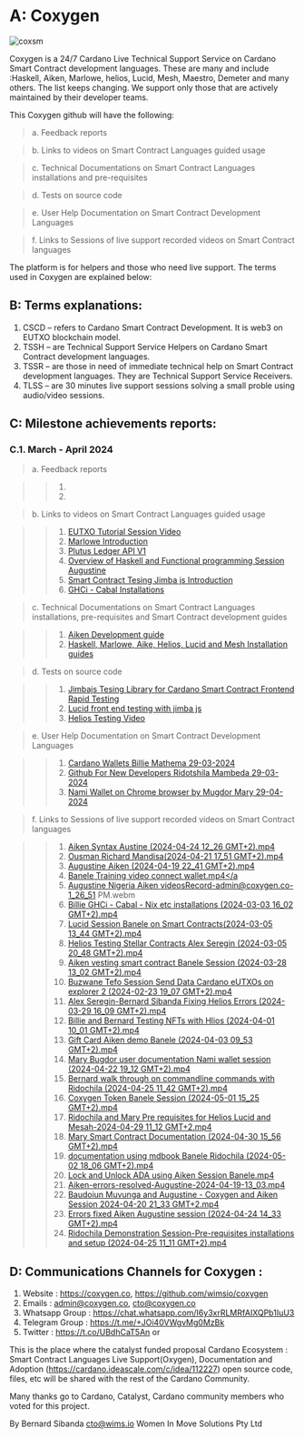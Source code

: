 # A: Coxygen
![coxsm](https://github.com/wimsio/coxygen/assets/44117539/1d66f9c5-8b1b-410f-bc30-121b1b43a33d)

Coxygen is a 24/7 Cardano Live Technical Support Service on Cardano Smart Contract development languages. These are many and include :Haskell, Aiken, Marlowe, helios, Lucid, Mesh, Maestro, Demeter and many others. The list keeps changing. We support only those that are actively maintained by their developer teams.

This Coxygen github will have the following:

> a. Feedback reports

> b. Links to videos on Smart Contract Languages guided usage

> c. Technical Documentations on Smart Contract Languages installations and pre-requisites

> d. Tests on source code

> e. User Help Documentation on Smart Contract Development Languages

> f. Links to Sessions of live support recorded videos on Smart Contract languages

The platform is for helpers and those who need live support. The terms used in Coxygen are explained below:

## B: Terms explanations:

1. CSCD – refers to Cardano Smart Contract Development. It is web3 on EUTXO blockchain model.
2. TSSH – are Technical Support Service Helpers on Cardano Smart Contract development languages.
3. TSSR – are those in need of immediate technical help on Smart Contract development languages. They are Technical Support Service Receivers.
4. TLSS – are 30 minutes live support sessions solving a small proble using audio/video sessions.

## C: Milestone achievements reports:

### C.1. March - April 2024

> a. Feedback reports

>> 1. <a href="https://coxygen.co/videos/Aiken-errors-resolved-Augustine-2024-04-19-13_03.mp4"></a>
>> 2. <a href="https://coxygen.co/videos/Ousman Richard Mandisa(2024-04-21 17_51 GMT+2).mp4"></a>

> b. Links to videos on Smart Contract Languages guided usage

>> 1. <a href="https://coxygen.co/videos/Buzwane Tefo Session Send Data Cardano eUTXOs on explorer 1 (2024-04-02 11_11 GMT+2).mp4">EUTXO Tutorial Session Video</a>
>> 2. <a href="https://coxygen.co/videos/Thomas Mabele Masibo Marlowe Introduction (2024-03-27 13_06 GMT+2).mp4">Marlowe Introduction</a>
>> 3. <a href="https://coxygen.co/videos/Augustine Session Plutus Core ledger api (2024-04-25 13_02 GMT+2).mp4">Plutus Ledger API V1 </a>
>> 4. <a href="https://coxygen.co/videos/Overview of Haskell and Functional programming Session Augustine (2024-04-25 14_36 GMT+2).mp4">Overview of Haskell and Functional programming Session Augustine </a>
>> 5. <a href="https://coxygen.co/videos/Annointed George-Boaz-Chisomaga-Rido-Priscilla-smart contract typescript testing using jimba js (2024-04-22 09_26 GMT+2).mp4 ">Smart Contract Tesing Jimba js Introduction</a>
>> 6. <a href="https://coxygen.co/videos/Billie GHCi - Cabal - Nix etc installations (2024-03-03 16_02 GMT+2).mp4">GHCi - Cabal Installations</a>

> c. Technical Documentations on Smart Contract Languages installations, pre-requisites and Smart Contract development guides

>> 1. <a href="https://coxygen.co/aiken/">Aiken Development guide</a>
>> 2. <a href="https://coxygen.co/installations/">Haskell, Marlowe, Aike, Helios, Lucid and Mesh Installation guides</a>

> d. Tests on source code

>> 1. <a href="#">Jimbajs Tesing Library for Cardano Smart Contract Frontend Rapid Testing</a>
>> 2. <a href="https://github.com/wimsio/coxygen/tree/main/lucid-testing"> Lucid front end testing with jimba js</a>
>> 6. <a href="https://coxygen.co/videos/Helios Testing with Jimba js Annointed and Bernard (2024-05-04 17_07 GMT+2).mp4">Helios Testing Video</a>

> e. User Help Documentation on Smart Contract Development Languages

>> 1. <a href="https://github.com/wimsio/coxygen/wiki/1.-Cardano-Wallets-Billie-Mathema-29%E2%80%9003%E2%80%902024">Cardano Wallets Billie Mathema 29-03-2024</a>
>> 2. <a href="https://coxygen.co/user-help/github/">Github For New Developers  Ridotshila Mambeda 29-03-2024</a>
>> 2. <a href="https://github.com/wimsio/coxygen/wiki/3.-Nami-Wallet-on-Chrome-browser-by-Mugdor-Mary-29%E2%80%9004%E2%80%902024">Nami Wallet on Chrome browser by Mugdor Mary 29-04-2024</a>

> f. Links to Sessions of live support recorded videos on Smart Contract languages

>> 1. <a href="https://coxygen.co/videos/Aiken-errors-resolved-Augustine-2024-04-19-13_03.mp4">Aiken Syntax Austine (2024-04-24 12_26 GMT+2).mp4</a>
>> 2. <a href="https://coxygen.co/videos/Ousman Richard Mandisa(2024-04-21 17_51 GMT+2).mp4">Ousman Richard Mandisa(2024-04-21 17_51 GMT+2).mp4</a>
>> 3. <a href="https://coxygen.co/videos/Augustine Aiken (2024-04-19 22_41 GMT+2).mp4">Augustine Aiken (2024-04-19 22_41 GMT+2).mp4</a>
>> 4. <a href="https://coxygen.co/videos/Banele Training video connect wallet.mp4">Banele Training video connect wallet.mp4</a
>> 5. <a href="https://coxygen.co/videos/Augustine Nigeria Aiken videosRecord-admin@coxygen.co-1_26_51 PM.webm">Augustine Nigeria Aiken videosRecord-admin@coxygen.co-1_26_51 PM.webm</a>
>> 6. <a href="https://coxygen.co/videos/Billie GHCi - Cabal - Nix etc installations (2024-03-03 16_02 GMT+2).mp4">Billie GHCi - Cabal - Nix etc installations (2024-03-03 16_02 GMT+2).mp4</a>
>> 7. <a href="https://coxygen.co/videos/Lucid Session Banele on Smart Contracts(2024-03-05 13_44 GMT+2).mp4">Lucid Session Banele on Smart Contracts(2024-03-05 13_44 GMT+2).mp4</a>
>> 8. <a href="https://coxygen.co/videos/Helios Testing Stellar Contracts Alex Seregin (2024-03-05 20_48 GMT+2).mp4">Helios Testing Stellar Contracts Alex Seregin (2024-03-05 20_48 GMT+2).mp4</a>
>> 9. <a href="https://coxygen.co/videos/Aiken vesting smart contract Banele Session (2024-03-28 13_02 GMT+2).mp4">Aiken vesting smart contract Banele Session (2024-03-28 13_02 GMT+2).mp4</a>
>> 10. <a href="https://coxygen.co/videos/Buzwane Tefo Session Send Data Cardano eUTXOs on explorer 2 (2024-02-23 19_07 GMT+2).mp4">Buzwane Tefo Session Send Data Cardano eUTXOs on explorer 2 (2024-02-23 19_07 GMT+2).mp4</a>
>> 11. <a href="https://coxygen.co/videos/Alex Seregin-Bernard Sibanda Fixing Helios Errors (2024-03-29 16_09 GMT+2).mp4">Alex Seregin-Bernard Sibanda Fixing Helios Errors (2024-03-29 16_09 GMT+2).mp4</a>
>> 12. <a href="https://coxygen.co/videos/Billie and Bernard Testing NFTs with Hlios (2024-04-01 10_01 GMT+2).mp4">Billie and Bernard Testing NFTs with Hlios (2024-04-01 10_01 GMT+2).mp4</a>
>> 13. <a href="https://coxygen.co/videos/Gift Card Aiken demo Banele (2024-04-03 09_53 GMT+2).mp4">Gift Card Aiken demo Banele (2024-04-03 09_53 GMT+2).mp4</a>
>> 14. <a href="https://coxygen.co/videos/Mary Bugdor user documentation Nami wallet session (2024-04-22 19_12 GMT+2).mp4">Mary Bugdor user documentation Nami wallet session (2024-04-22 19_12 GMT+2).mp4</a>
>> 15. <a href="https://coxygen.co/videos/Bernard walk through on commandline commands with Ridochila (2024-04-25 11_42 GMT+2).mp4">Bernard walk through on commandline commands with Ridochila (2024-04-25 11_42 GMT+2).mp4</a>
>> 16. <a href="https://coxygen.co/videos/Coxygen Token Banele Session  (2024-05-01 15_25 GMT+2).mp4">Coxygen Token Banele Session  (2024-05-01 15_25 GMT+2).mp4</a>
>> 17. <a href="https://coxygen.co/videos/Ridochila and Mary Pre requisites for Helios Lucid and Mesah-2024-04-29 11_12 GMT+2.mp4">Ridochila and Mary Pre requisites for Helios Lucid and Mesah-2024-04-29 11_12 GMT+2.mp4</a>
>> 18. <a href="https://coxygen.co/videos/Mary Smart Contract Documentation  (2024-04-30 15_56 GMT+2).mp4">Mary Smart Contract Documentation  (2024-04-30 15_56 GMT+2).mp4</a>
>> 19. <a href="https://coxygen.co/videos/documentation using mdbook Banele Ridochila (2024-05-02 18_06 GMT+2).mp4">documentation using mdbook Banele Ridochila (2024-05-02 18_06 GMT+2).mp4</a>
>> 20. <a href="https://coxygen.co/videos/Lock and Unlock ADA using Aiken Session Banele.mp4">Lock and Unlock ADA using Aiken Session Banele.mp4</a>
>> 21. <a href="https://coxygen.co/videos/Aiken-errors-resolved-Augustine-2024-04-19-13_03.mp4">Aiken-errors-resolved-Augustine-2024-04-19-13_03.mp4</a>
>> 22. <a href="https://coxygen.co/videos/Baudoiun Muvunga and Augustine - Coxygen and Aiken Session 2024-04-20 21_33 GMT+2.mp4">Baudoiun Muvunga and Augustine - Coxygen and Aiken Session 2024-04-20 21_33 GMT+2.mp4</a>
>> 23. <a href="https://coxygen.co/videos/Errors fixed Aiken Augustine session (2024-04-24 14_33 GMT+2).mp4">Errors fixed Aiken Augustine session (2024-04-24 14_33 GMT+2).mp4</a>
>> 24. <a href="https://coxygen.co/videos/Ridochila Demonstration Session-Pre-requisites installations and setup (2024-04-25 11_11 GMT+2).mp4">Ridochila Demonstration Session-Pre-requisites installations and setup (2024-04-25 11_11 GMT+2).mp4</a>

## D: Communications Channels for Coxygen : 

1. Website : https://coxygen.co, https://github.com/wimsio/coxygen
2. Emails : admin@coxygen.co, cto@coxygen.co
3. Whatsapp Group : https://chat.whatsapp.com/I6y3xrRLMRfAIXQPb1IuU3
5. Telegram Group : https://t.me/+JOi40VWgvMg0MzBk
6. Twitter : https://t.co/UBdhCaT5An or 

This is the place where the catalyst funded proposal Cardano Ecosystem : Smart Contract Languages Live Support(Oxygen), Documentation and Adoption (https://cardano.ideascale.com/c/idea/112227) open source code, files, etc will be shared with the rest of the Cardano Community.

Many thanks go to Cardano, Catalyst, Cardano community members who voted for this project.

By Bernard Sibanda cto@wims.io Women In Move Solutions Pty Ltd 
